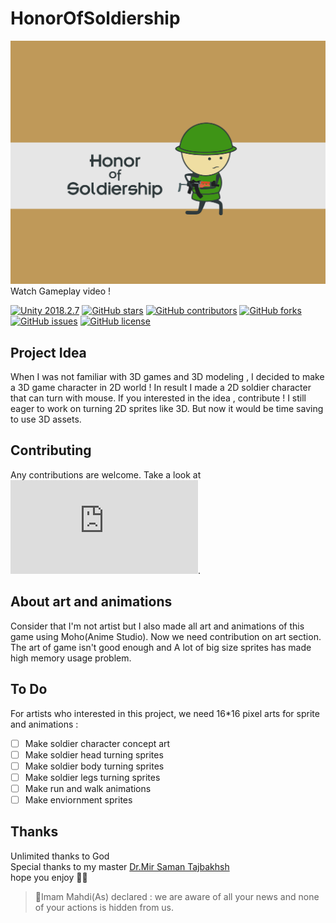 # HonorOfSoldiership  
[![HonorOfSoldiership](https://github.com/ceituut/honor-of-soldiership/blob/main/Assets/Sprites/Screen.jpg)](https://youtu.be/C8ORI2uycVc)
Watch Gameplay video !


[![Unity 2018.2.7](https://img.shields.io/badge/unity-2018.4.36.f1-green.svg)](https://unity3d.com/get-unity/download)
[![GitHub stars](https://badgen.net/github/stars/ceituut/honor-of-soldiership)](https://GitHub.com/ceituut/honor-of-soldiership/stargazers/)
[![GitHub contributors](https://badgen.net/github/contributors/amirihusayn/HonorOfSoldiership)](https://GitHub.com/ceituut/honor-of-soldiership/graphs/contributors/)
[![GitHub forks](https://badgen.net/github/forks/ceituut/honor-of-soldiership/)](https://GitHub.com/ceituut/honor-of-soldiership/network/)
[![GitHub issues](https://img.shields.io/github/issues/ceituut/honor-of-soldiership.svg)](https://GitHub.com/ceituut/honor-of-soldiership/issues/)
[![GitHub license](https://img.shields.io/github/license/ceituut/honor-of-soldiership)](https://github.com/ceituut/honor-of-soldiership)

## Project Idea
When I was not familiar with 3D games and 3D modeling , I decided to make a 3D game character in 2D world ! In result I made a 2D soldier character that can turn with mouse. If you interested in the idea , contribute !
I still eager to work on turning 2D sprites like 3D. But now it would be time saving to use 3D assets.

## Contributing
Any contributions are welcome. Take a look at ![Contributing guideline](https://github.com/ceituut/honor-of-soldiership/blob/main/CONTRIBUTING.md).

## About art and animations
Consider that I'm not artist but I also made all art and animations of this game using Moho(Anime Studio). Now we need contribution on art section. The art of game isn't good enough and A lot of big size sprites has made high memory usage problem.

## To Do
For artists who interested in this project, we need 16*16 pixel arts for sprite and animations :  
- [ ] Make soldier character concept art
- [ ] Make soldier head turning sprites
- [ ] Make soldier body turning sprites
- [ ] Make soldier legs turning sprites
- [ ] Make run and walk animations
- [ ] Make enviornment sprites

## Thanks
  Unlimited thanks to God   
  Special thanks to my master [Dr.Mir Saman Tajbakhsh](https://mstajbakhsh.ir/)   
  hope you enjoy 🤗🌹  

>:blossom:Imam Mahdi(As) declared :
> we are aware of all your news 
> and none of your actions is hidden from us.
